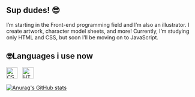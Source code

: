 ## Sup dudes! 😎

I’m starting in the Front-end programming field and I’m also an illustrator. I create artwork, character model sheets, and more! Currently, I’m studying only HTML and CSS, but soon I’ll be moving on to JavaScript.

## 🤓Languages i use now

<img align="left" alt="CSS" width="30px" style="padding-right:10px;" src="https://cdn.jsdelivr.net/gh/devicons/devicon/icons/css3/css3-plain.svg" />
<img align="left" alt="HTML" width="30px" style="padding-right:10px;" src="https://cdn.jsdelivr.net/gh/devicons/devicon/icons/html5/html5-plain.svg" />
<br />

##
[![Anurag's GitHub stats](https://github-readme-stats.vercel.app/api?username=AV-DN&theme=tokyonight)](https://github.com/anuraghazra/github-readme-stats)
